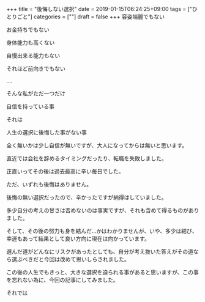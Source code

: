+++
title = "後悔しない選択"
date = 2019-01-15T06:24:25+09:00
tags = ["ひとりごと"]
categories = [""]
draft = false
+++
容姿端麗でもない

お金持ちでもない

身体能力も高くない

自慢出来る能力もない

それほど前向きでもない

....

そんな私がただ一つだけ

自信を持っている事

それは

人生の選択に後悔した事がない事

全く無いかは少し自信が無いですが、大人になってからは無いと思います。

直近では会社を辞めるタイミングだったり、転職を失敗しました。

正直いってその後は過去最高に辛い毎日でした。

ただ、いずれも後悔はありません。

後悔の無い選択だったので、辛かったですが納得はしていました。

多少自分の考えの甘さは否めないのは事実ですが、それも含めて得るものがありました。

そして、その後の努力も身を結んだ…かはわかりませんが、いや、多少は結び、幸運もあって結果として良い方向に現在は向かっています。

選んだ道がどんなにリスクがあったとしても、自分が考え抜いた答えがその道なら選ぶべきだと今回は改めて思いしらされました。

この後の人生でもきっと、大きな選択を迫られる事があると思いますが、この事を忘れない為に、今回の記事にしてみました。

それでは
